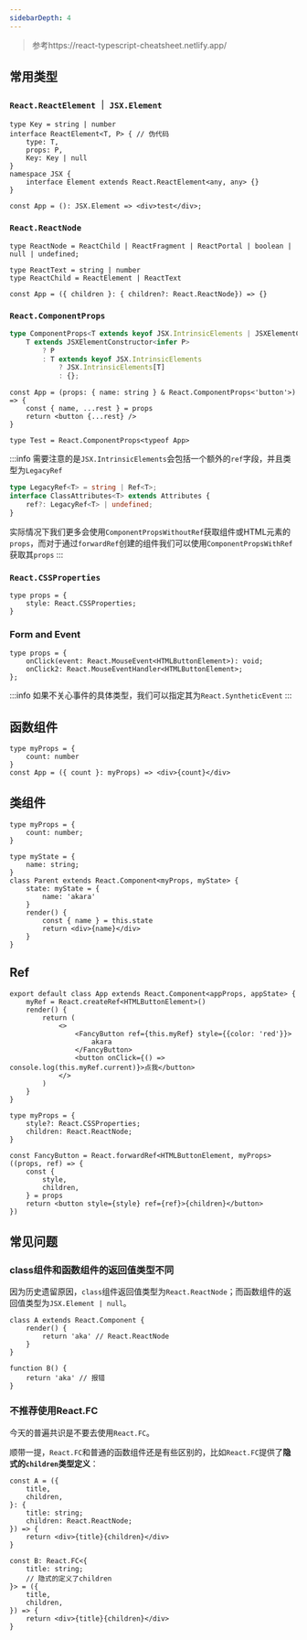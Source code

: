 ```yaml
---
sidebarDepth: 4
---
```


> 参考https://react-typescript-cheatsheet.netlify.app/


## 常用类型

### `React.ReactElement` ｜ `JSX.Element`

``` tsx
type Key = string | number
interface ReactElement<T, P> { // 伪代码
    type: T,
    props: P,
    Key: Key | null
}
namespace JSX {
    interface Element extends React.ReactElement<any, any> {}
}
```

``` tsx
const App = (): JSX.Element => <div>test</div>;
```

### `React.ReactNode`

``` tsx
type ReactNode = ReactChild | ReactFragment | ReactPortal | boolean | null | undefined;

type ReactText = string | number
type ReactChild = ReactElement | ReactText
```
``` tsx
const App = ({ children }: { children?: React.ReactNode}) => {}
```

### `React.ComponentProps`
``` ts
type ComponentProps<T extends keyof JSX.IntrinsicElements | JSXElementConstructor<any>> =
    T extends JSXElementConstructor<infer P>
        ? P
        : T extends keyof JSX.IntrinsicElements
            ? JSX.IntrinsicElements[T]
            : {};
```
``` tsx
const App = (props: { name: string } & React.ComponentProps<'button'>) => {
    const { name, ...rest } = props
    return <button {...rest} />
}

type Test = React.ComponentProps<typeof App>
```

:::info
需要注意的是`JSX.IntrinsicElements`会包括一个额外的`ref`字段，并且类型为`LegacyRef`
``` ts
type LegacyRef<T> = string | Ref<T>;
interface ClassAttributes<T> extends Attributes {
    ref?: LegacyRef<T> | undefined;
}
```
实际情况下我们更多会使用`ComponentPropsWithoutRef`获取组件或HTML元素的`props`，而对于通过`forwardRef`创建的组件我们可以使用`ComponentPropsWithRef`获取其`props`
:::



### `React.CSSProperties`

``` tsx
type props = {
    style: React.CSSProperties;
}
```



### Form and Event

``` tsx
type props = {
    onClick(event: React.MouseEvent<HTMLButtonElement>): void;
    onClick2: React.MouseEventHandler<HTMLButtonElement>;
};
```

:::info
如果不关心事件的具体类型，我们可以指定其为`React.SyntheticEvent`
:::


## 函数组件

``` tsx
type myProps = {
    count: number
}
const App = ({ count }: myProps) => <div>{count}</div>
```

## 类组件

``` tsx
type myProps = {
    count: number;
}

type myState = {
    name: string;
}
class Parent extends React.Component<myProps, myState> {
    state: myState = {
        name: 'akara'
    }
    render() {
        const { name } = this.state 
        return <div>{name}</div>
    }
}

```


## Ref

``` tsx
export default class App extends React.Component<appProps, appState> {
    myRef = React.createRef<HTMLButtonElement>()
    render() {
        return (
            <>
                <FancyButton ref={this.myRef} style={{color: 'red'}}>
                    akara
                </FancyButton>     
                <button onClick={() => console.log(this.myRef.current)}>点我</button>           
            </>
        )
    }
}

type myProps = {
    style?: React.CSSProperties;
    children: React.ReactNode;
} 

const FancyButton = React.forwardRef<HTMLButtonElement, myProps>((props, ref) => {
    const {
        style,
        children,
    } = props
    return <button style={style} ref={ref}>{children}</button>
})
```







## 常见问题

### class组件和函数组件的返回值类型不同

因为历史遗留原因，`class`组件返回值类型为`React.ReactNode`；而函数组件的返回值类型为`JSX.Element | null`。

``` tsx
class A extends React.Component {
    render() {
        return 'aka' // React.ReactNode
    }
}

function B() {
    return 'aka' // 报错
}
```

### 不推荐使用React.FC

今天的普遍共识是不要去使用`React.FC`。



顺带一提，`React.FC`和普通的函数组件还是有些区别的，比如`React.FC`提供了**隐式的`children`类型定义**：

``` tsx
const A = ({
    title,
    children,
}: {
    title: string;
    children: React.ReactNode;
}) => {
    return <div>{title}{children}</div>
}

const B: React.FC<{
    title: string;
    // 隐式的定义了children
}> = ({
    title,
    children,
}) => {
    return <div>{title}{children}</div>
}
```











